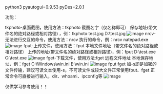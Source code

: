 python3
pyautogui=0.9.53
pyDes=2.0.1

功能：

tkphoto-桌面截图，使用方法：tkphoto 截图名字（仅名称即可） 保存地址(带文件名的绝对路径或相对路径) ，例：tkphoto test.jpg D:\\test.jpg
![image](https://user-images.githubusercontent.com/62833643/163677590-2bd5f756-06d3-4599-af0d-cc594bec7607.png)
nrcv-无法进行交互的命令，使用方法：nrcv 执行的命令，例：nrcv natepad.exe
![image](https://user-images.githubusercontent.com/62833643/163677661-6fb4658e-2be8-4e10-a289-4efa8b2178da.png)
fput-上传文件，使用方法：fput 本地文件地址（带文件名的绝对路径或相对路径） 上传的地址(带文件名的绝对路径或相对路径)，例：fput D:\\test.exe C:\\test.exe
![image](https://user-images.githubusercontent.com/62833643/163677837-e98fe7df-39aa-4e49-8523-81ec2cfeb846.png)
fget-下载文件，使用方法:fget 远程文件地址 本地保存地址，例：fget C:\Windows\win.ini E:\win.ini
![image](https://user-images.githubusercontent.com/62833643/163677783-725b1fd3-dbd7-4b11-9e27-76432c68aa3d.png)
fput  fget 加-s即是加密的文件传输，建议可读文本使用-s，不可读文件或较大文件正常使用fput、fget
正常命令可直接进行输入，dir、whoami、ipconfig等
![image](https://user-images.githubusercontent.com/62833643/163677859-0a2ef9c9-30e9-453a-864e-cd565f270026.png)

仅供学习参考使用！！
